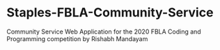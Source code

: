 # Staples-FBLA-Community-Service
Community Service Web Application for the 2020 FBLA Coding and Programming competition by Rishabh Mandayam
